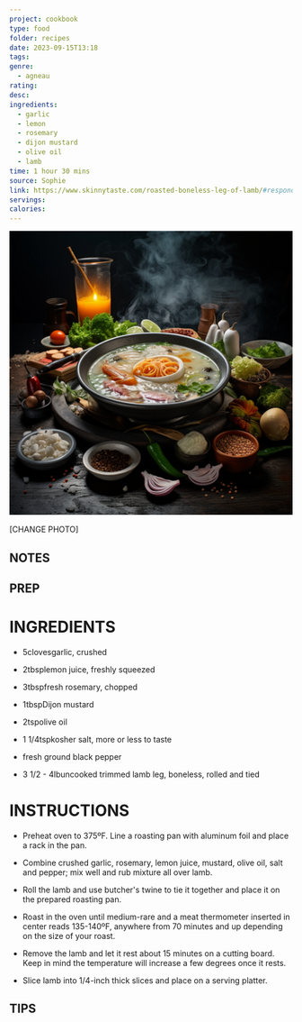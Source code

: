 ```yaml
---
project: cookbook
type: food
folder: recipes
date: 2023-09-15T13:18
tags: 
genre:
  - agneau
rating: 
desc: 
ingredients:
  - garlic
  - lemon
  - rosemary
  - dijon mustard
  - olive oil
  - lamb
time: 1 hour 30 mins
source: Sophie
link: https://www.skinnytaste.com/roasted-boneless-leg-of-lamb/#respond
servings: 
calories:
---
```


![IMAGE](_default.png)


[CHANGE PHOTO]


## NOTES




## PREP


# INGREDIENTS

- 5clovesgarlic, crushed
    
- 2tbsplemon juice, freshly squeezed
    
- 3tbspfresh rosemary, chopped
    
- 1tbspDijon mustard
    
- 2tspolive oil
    
- 1 1/4tspkosher salt, more or less to taste
    
- fresh ground black pepper
    
- 3 1/2 - 4lbuncooked trimmed lamb leg, boneless, rolled and tied



# INSTRUCTIONS

- Preheat oven to 375ºF. Line a roasting pan with aluminum foil and place a rack in the pan.
    
- Combine crushed garlic, rosemary, lemon juice, mustard, olive oil, salt and pepper; mix well and rub mixture all over lamb.
    
- Roll the lamb and use butcher's twine to tie it together and place it on the prepared roasting pan.
    
- Roast in the oven until medium-rare and a meat thermometer inserted in center reads 135-140ºF, anywhere from 70 minutes and up depending on the size of your roast.
    
- Remove the lamb and let it rest about 15 minutes on a cutting board. Keep in mind the temperature will increase a few degrees once it rests.
    
- Slice lamb into 1/4-inch thick slices and place on a serving platter.

## TIPS



